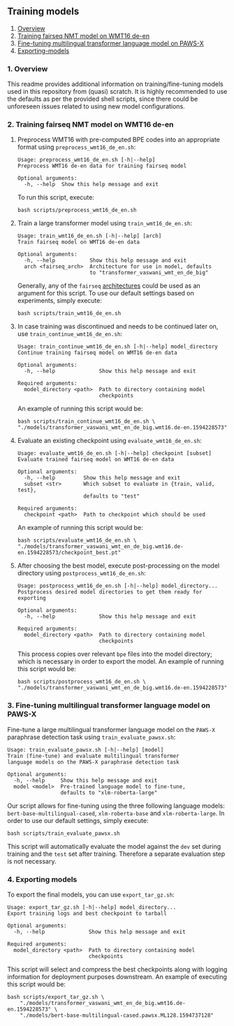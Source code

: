 ## Training models

1. [Overview](#1-Overview)
2. [Training fairseq NMT model on WMT16 de-en](#2-Training-fairseq-NMT-model-on-WMT16-de-en)
3. [Fine-tuning multilingual transformer language model on PAWS-X](#3-Fine-tuning-multilingual-transformer-language-model-on-PAWS-X)
4. [Exporting-models](#4-Exporting-models)

### 1. Overview

This readme provides additional information on training/fine-tuning models used in this repository from (quasi) scratch. It is highly recommended to use the defaults as per the provided shell scripts, since there could be unforeseen issues related to using new model configurations.

### 2. Training fairseq NMT model on WMT16 de-en

1. Preprocess WMT16 with pre-computed BPE codes into an appropriate format using `preprocess_wmt16_de_en.sh`:

    ```
    Usage: preprocess_wmt16_de_en.sh [-h|--help]
    Preprocess WMT16 de-en data for training fairseq model

    Optional arguments:
      -h, --help  Show this help message and exit
    ```

    To run this script, execute:

    ```shell
    bash scripts/preprocess_wmt16_de_en.sh
    ```

2. Train a large transformer model using `train_wmt16_de_en.sh`:

    ```
    Usage: train_wmt16_de_en.sh [-h|--help] [arch]
    Train fairseq model on WMT16 de-en data

    Optional arguments:
      -h, --help           Show this help message and exit
      arch <fairseq_arch>  Architecture for use in model, defaults
                           to "transformer_vaswani_wmt_en_de_big"    
    ```

    Generally, any of the `fairseq` [architectures](<https://fairseq.readthedocs.io/en/latest/command_line_tools.html#Model configuration>) could be used as an argument for this script. To use our default settings based on experiments, simply execute:

    ```
    bash scripts/train_wmt16_de_en.sh
    ```

3. In case training was discontinued and needs to be continued later on, use `train_continue_wmt16_de_en.sh`:

    ```
    Usage: train_continue_wmt16_de_en.sh [-h|--help] model_directory
    Continue training fairseq model on WMT16 de-en data

    Optional arguments:
      -h, --help              Show this help message and exit

    Required arguments:
      model_directory <path>  Path to directory containing model
                              checkpoints
    ```

    An example of running this script would be:

    ```shell
    bash scripts/train_continue_wmt16_de_en.sh \
    "./models/transformer_vaswani_wmt_en_de_big.wmt16.de-en.1594228573"
    ```

4. Evaluate an existing checkpoint using `evaluate_wmt16_de_en.sh`:

    ```
    Usage: evaluate_wmt16_de_en.sh [-h|--help] checkpoint [subset]
    Evaluate trained fairseq model on WMT16 de-en data

    Optional arguments:
      -h, --help         Show this help message and exit
      subset <str>       Which subset to evaluate in {train, valid, test},
                         defaults to "test"

    Required arguments:
      checkpoint <path>  Path to checkpoint which should be used
    ```

    An example of running this script would be:

    ```shell
    bash scripts/evaluate_wmt16_de_en.sh \
    "./models/transformer_vaswani_wmt_en_de_big.wmt16.de-en.1594228573/checkpoint_best.pt"
    ```

5. After choosing the best model, execute post-processing on the model directory using `postprocess_wmt16_de_en.sh`:

    ```
    Usage: postprocess_wmt16_de_en.sh [-h|--help] model_directory...
    Postprocess desired model directories to get them ready for exporting

    Optional arguments:
      -h, --help              Show this help message and exit

    Required arguments:
      model_directory <path>  Path to directory containing model
                              checkpoints
    ```

    This process copies over relevant `bpe` files into the model directory; which is necessary in order to export the model. An example of running this script would be:

    ```shell
    bash scripts/postprocess_wmt16_de_en.sh \
    "./models/transformer_vaswani_wmt_en_de_big.wmt16.de-en.1594228573"
    ```

### 3. Fine-tuning multilingual transformer language model on PAWS-X

Fine-tune a large multilingual transformer language model on the `PAWS-X` paraphrase detection task using `train_evaluate_pawsx.sh`:

```
Usage: train_evaluate_pawsx.sh [-h|--help] [model]
Train (fine-tune) and evaluate multilingual transformer
language models on the PAWS-X paraphrase detection task

Optional arguments:
  -h, --help     Show this help message and exit
  model <model>  Pre-trained language model to fine-tune,
                 defaults to "xlm-roberta-large"
```

Our script allows for fine-tuning using the three following language models: `bert-base-multilingual-cased`, `xlm-roberta-base` and `xlm-roberta-large`. In order to use our default settings, simply execute:

```shell
bash scripts/train_evaluate_pawsx.sh
```

This script will automatically evaluate the model against the `dev` set during training and the `test` set after training. Therefore a separate evaluation step is not necessary.

### 4. Exporting models

To export the final models, you can use `export_tar_gz.sh`:

```
Usage: export_tar_gz.sh [-h|--help] model_directory...
Export training logs and best checkpoint to tarball

Optional arguments:
  -h, --help              Show this help message and exit

Required arguments:
  model_directory <path>  Path to directory containing model
                          checkpoints
```

This script will select and compress the best checkpoints along with logging information for deployment purposes downstream. An example of executing this script would be:

```shell
bash scripts/export_tar_gz.sh \
    "./models/transformer_vaswani_wmt_en_de_big.wmt16.de-en.1594228573" \
    "./models/bert-base-multilingual-cased.pawsx.ML128.1594737128"
```
